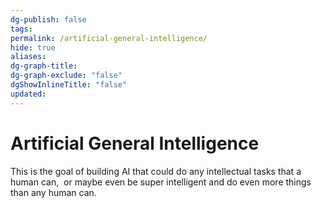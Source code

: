 ```yaml
---
dg-publish: false
tags: 
permalink: /artificial-general-intelligence/
hide: true
aliases: 
dg-graph-title: 
dg-graph-exclude: "false"
dgShowInlineTitle: "false"
updated:
---
```

# Artificial General Intelligence
This is the goal of building AI that could do any intellectual tasks that a human can, 
or maybe even be super intelligent and do even more things than any human can.